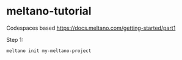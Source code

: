 # meltano-tutorial
Codespaces based https://docs.meltano.com/getting-started/part1

Step 1: 

``meltano init my-meltano-project``


